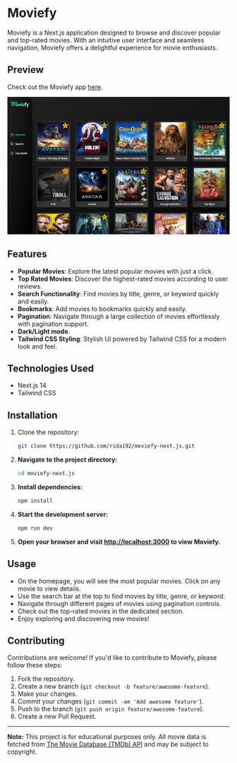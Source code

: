 # Moviefy

Moviefy is a Next.js application designed to browse and discover popular and top-rated movies. With an intuitive user interface and seamless navigation, Moviefy offers a delightful experience for movie enthusiasts.

## Preview

Check out the Moviefy app [here](https://moviefy-webapp.vercel.app/).


![Moviefy Preview](./public/overview.png)

## Features

- **Popular Movies**: Explore the latest popular movies with just a click.
- **Top Rated Movies**: Discover the highest-rated movies according to user reviews.
- **Search Functionality**: Find movies by title, genre, or keyword quickly and easily.
- **Bookmarks**: Add movies to bookmarks quickly and easily.
- **Pagination**: Navigate through a large collection of movies effortlessly with pagination support.
- **Dark/Light mode**.
- **Tailwind CSS Styling**: Stylish UI powered by Tailwind CSS for a modern look and feel.

## Technologies Used

- Next.js 14
- Tailwind CSS

## Installation

1. Clone the repository:

   ```bash
   git clone https://github.com/rida192/moviefy-next.js.git
    ```

2. **Navigate to the project directory:**

    ```bash
    cd moviefy-next.js
    ```

3. **Install dependencies:**

    ```bash
    npm install
    ```

4. **Start the development server:**

    ```bash
    npm run dev
    ```

5. **Open your browser and visit [http://localhost:3000](http://localhost:3000) to view Moviefy.**

## Usage

- On the homepage, you will see the most popular movies. Click on any movie to view details.
- Use the search bar at the top to find movies by title, genre, or keyword.
- Navigate through different pages of movies using pagination controls.
- Check out the top-rated movies in the dedicated section.
- Enjoy exploring and discovering new movies!

## Contributing

Contributions are welcome! If you'd like to contribute to Moviefy, please follow these steps:

1. Fork the repository.
2. Create a new branch (`git checkout -b feature/awesome-feature`).
3. Make your changes.
4. Commit your changes (`git commit -am 'Add awesome feature'`).
5. Push to the branch (`git push origin feature/awesome-feature`).
6. Create a new Pull Request.

---

**Note:** This project is for educational purposes only. All movie data is fetched from [The Movie Database (TMDb) API](https://www.themoviedb.org/documentation/api) and may be subject to copyright.
